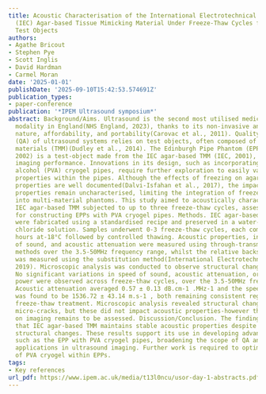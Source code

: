 ```yaml
---
title: Acoustic Characterisation of the International Electrotechnical Commission
  (IEC) Agar-based Tissue Mimicking Material Under Freeze-Thaw Cycles for Ultrasound
  Test Objects
authors:
- Agathe Bricout
- Stephen Pye
- Scott Inglis
- David Hardman
- Carmel Moran
date: '2025-01-01'
publishDate: '2025-09-10T15:42:53.574691Z'
publication_types:
- paper-conference
publication: '*IPEM Ultrasound symposium*'
abstract: Background/Aims. Ultrasound is the second most utilised medical imaging
  modality in England(NHS England, 2023), thanks to its non-invasive and non-ionising
  nature, affordability, and portability(Carovac et al., 2011). Quality assurance
  (QA) of ultrasound systems relies on test objects, often composed of tissue-mimicking
  materials (TMM)(Dudley et al., 2014). The Edinburgh Pipe Phantom (EPP)(Pye & Ellis,
  2002) is a test-object made from the IEC agar-based TMM (IEC, 2001), for assessing
  imaging performance. Innovations in its design, such as incorporating polyvinyl
  alcohol (PVA) cryogel pipes, require further exploration to easily vary the acoustic
  properties within the pipes. Although the effects of freezing on agar's structural
  properties are well documented(Dalvi-Isfahan et al., 2017), the impact on its acoustic
  properties remain uncharacterised, limiting the integration of freeze-thaw cycles
  into multi-material phantoms. This study aimed to acoustically characterise the
  IEC agar-based TMM subjected to up to three freeze-thaw cycles, assessing its suitability
  for constructing EPPs with PVA cryogel pipes. Methods. IEC agar-based TMM samples
  were fabricated using a standardised recipe and preserved in a water-glycerol-benzalkonium
  chloride solution. Samples underwent 0-3 freeze-thaw cycles, each comprising 12
  hours at-18°C followed by controlled thawing. Acoustic properties, including speed
  of sound, and acoustic attenuation were measured using through-transmission substitution
  methods over the 3.5-50MHz frequency range, whilst the relative backscatter power
  was measured using the substitution method(International Electrotechnical Commission,
  2019). Microscopic analysis was conducted to observe structural changes. Results.
  No significant variations in speed of sound, acoustic attenuation, or relative backscatter
  power were observed across freeze-thaw cycles, over the 3.5-50MHz frequency range.
  Acoustic attenuation averaged 0.57 ± 0.13 dB.cm-1 .MHz-1 and the speed of sound
  was found to be 1536.72 ± 43.14 m.s-1 , both remaining consistent regardless of
  freeze-thaw treatment. Microscopic analysis revealed structural changes, such as
  micro-cracks, but these did not impact acoustic properties-however their impact
  on imaging remains to be assessed. Discussion/Conclusion. The findings demonstrate
  that IEC agar-based TMM maintains stable acoustic properties despite freeze-thaw-induced
  structural changes. These results support its use in developing advanced phantoms,
  such as the EPP with PVA cryogel pipes, broadening the scope of QA and training
  applications in ultrasound imaging. Further work is required to optimise the incorporation
  of PVA cryogel within EPPs.
tags:
- Key references
url_pdf: https://www.ipem.ac.uk/media/t13l0ncu/usor-day-1-abstracts.pdf
---
```

